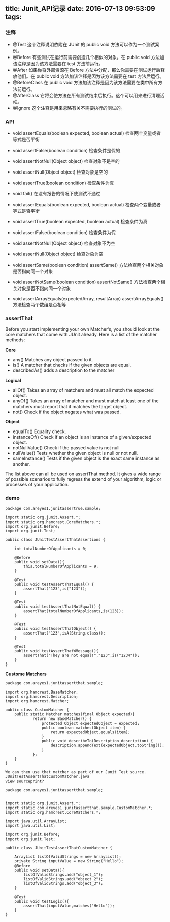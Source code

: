 title: Junit_API记录
date: 2016-07-13 09:53:09
tags:
---

### 注释
* @Test 这个注释说明依附在 JUnit 的 public void 方法可以作为一个测试案例。
* @Before 有些测试在运行前需要创造几个相似的对象。在 public void 方法加该注释是因为该方法需要在 test 方法前运行。
* @After 如果你将外部资源在 Before 方法中分配，那么你需要在测试运行后释放他们。在 public void 方法加该注释是因为该方法需要在 test 方法后运行。
* @BeforeClass 在 public void 方法加该注释是因为该方法需要在类中所有方法前运行。
* @AfterClass 它将会使方法在所有测试结束后执行。这个可以用来进行清理活动。
* @Ignore 这个注释是用来忽略有关不需要执行的测试的。


### API
* void assertEquals(boolean expected, boolean actual) 检查两个变量或者等式是否平衡
* void assertFalse(boolean condition) 检查条件是假的
* void assertNotNull(Object object) 检查对象不是空的
* void assertNull(Object object) 检查对象是空的
* void assertTrue(boolean condition) 检查条件为真
* void fail() 在没有报告的情况下使测试不通过

* void assertEquals(boolean expected, boolean actual) 检查两个变量或者等式是否平衡
* void assertTrue(boolean expected, boolean actual) 检查条件为真
* void assertFalse(boolean condition) 检查条件为假
* void assertNotNull(Object object) 检查对象不为空
* void assertNull(Object object) 检查对象为空
* void assertSame(boolean condition) assertSame() 方法检查两个相关对象是否指向同一个对象
* void assertNotSame(boolean condition) assertNotSame() 方法检查两个相关对象是否不指向同一个对象
* void assertArrayEquals(expectedArray, resultArray) assertArrayEquals() 方法检查两个数组是否相等

### assertThat
Before you start implementing your own Matcher’s, you should look at the core matchers that come with JUnit already. Here is a list of the matcher methods:

**Core**

* any() Matches any object passed to it.
* is() A matcher that checks if the given objects are equal.
* describedAs() adds a description to the matcher

**Logical**

* allOf() Takes an array of matchers and must all match the expected object.
* anyOf() Takes an array of matcher and must match at least one of the matchers must report that it matches the target object.
* not() Check if the object negates what was passed.

**Object**

* equalTo() Equality check.
* instanceOf() Check if an object is an instance of a given/expected object.
* notNullValue() Check if the passed value is not null
* nullValue() Tests whether the given object is null or not null.
* sameInstance() Tests if the given object is the exact same instance as another.

The list above can all be used on assertThat method. It gives a wide range of possible scenarios to fully regress the extend of your algorithm, logic or processes of your application.

### demo
```
package com.areyes1.junitassertrue.sample;
 
import static org.junit.Assert.*;
import static org.hamcrest.CoreMatchers.*;
import org.junit.Before;
import org.junit.Test;
 
public class JUnitTestAssertThatAssertions {
     
    int totalNumberOfApplicants = 0;
    
    @Before
    public void setData(){
        this.totalNumberOfApplicants = 9;
    }
     
    @Test
    public void testAssertThatEqual() {
        assertThat("123",is("123"));
    }

    @Test
    public void testAssertThatNotEqual() {
        assertThat(totalNumberOfApplicants,is(123));
    }

    @Test
    public void testAssertThatObject() {
        assertThat("123",isA(String.class));
    }
     
    @Test
  	public void testAssertThatWMessage(){
        assertThat("They are not equal!","123",is("1234"));
    }
}
```

**Custome Matchers**
```
package com.areyes1.junitassertthat.sample;
 
import org.hamcrest.BaseMatcher;
import org.hamcrest.Description;
import org.hamcrest.Matcher;
 
public class CustomMatcher {
    public static Matcher matches(final Object expected){
            return new BaseMatcher() {
                protected Object expectedObject = expected;
                public boolean matches(Object item) {
                    return expectedObject.equals(item);
                }
                public void describeTo(Description description) {
                    description.appendText(expectedObject.toString());
                }
            };
    }
}

We can then use that matcher as part of our Junit Test source.
JUnitTestAssertThatCustomMatcher.java
view sourceprint?

package com.areyes1.junitassertthat.sample;

 
import static org.junit.Assert.*;
import static com.areyes1.junitassertthat.sample.CustomMatcher.*;
import static org.hamcrest.CoreMatchers.*;
 
import java.util.ArrayList;
import java.util.List;
 
import org.junit.Before;
import org.junit.Test;
 
public class JUnitTestAssertThatCustomMatcher {
 
    ArrayList listOfValidStrings = new ArrayList();
    private String inputValue = new String("Hello");
    @Before
    public void setData(){
        listOfValidStrings.add("object_1");
        listOfValidStrings.add("object_2");
        listOfValidStrings.add("object_3");
    }
     
    @Test
    public void testLogic(){
        assertThat(inputValue,matches("Hello"));
    }
}
```
